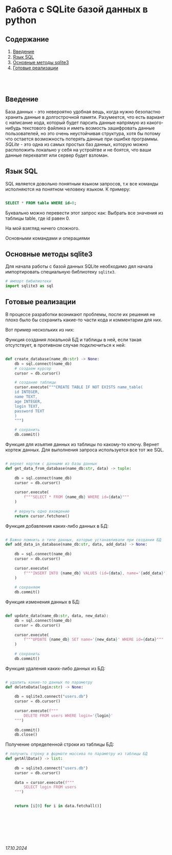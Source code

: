 # **Работа с SQLite базой данных в python**

## Содержание

1. [Введение](./sqlite3.md#введение)
2. [Язык SQL](./sqlite3.md#язык-sql)
3. [Основные методы sqlite3](./sqlite3.md#основные-методы-sqlite3)
4. [Готовые реализации](./sqlite3.md#готовые-реализации)

<br><br>

## Введение

База данных - это невероятно удобная вещь, когда нужно безопастно хранить данные в долгострочной памяти. Разумеется, что есть вариант с написание кода, который будет парсить данные напрямую из какого-нибудь текстового файлика и иметь возмость зашифровать данные пользователей, но это очень неустойчивая структура, хотя бы потому что остается возможность  потерять данные при ошибке программы. *SQLite* - это одна из самых простых баз данных, которую можно расположить локально у себя на устройтве и не боятся, что ваши данные перехватят или сервер будет взломан.

## Язык SQL 

SQL является довольно понятным языком запросов, т.к все команды исполняются на понятном человеку языком. К примеру:

```sql

SELECT * FROM table WHERE id=0;

```

Буквально можно перевести этот запрос как: 
Выбрать все значения из таблицы table, где id равен 0.

На мой взягляд ничего сложного.

Основными командами и операциями

## Основные методы sqlite3

Для начала работы с базой данных SQLite необходимо дял начала импортировать специальную библиотеку `sqlite3`.

```python
# импорт бибилиотеки
import sqlite3 as sql
```




## Готовые реализации

В процессе разработки возникают проблемы, после их решения не плохо было бы сохранить какие-то части кода и комментарии для них.

Вот пример нескольких из них:

Функция создания локальной БД и таблицы в ней, если такая отсутствует, в противном случае подключиться к ней:

```python

def create_database(name_db:str) -> None:
    db = sql.connect(name_db)
    # создаем курсор
    cursor = db.cursor()

    # создание таблицы
    cursor.execute("""CREATE TABLE IF NOT EXISTS name_table(
    id INTEGER,
    name TEXT,
    age INTEGER,
    login TEXT,
    password TEXT
    )
    """)

    # сохранить
    db.commit()

```

Функция для изъятия данных из таблицы по какому-то ключу. Вернет кортеж данных. Для выполнения запроса используется все тот же SQL.

```python

# вернет кортеж с данными из базы данных
def get_data_from_database(name_db:str, data) -> tuple:
    
    db = sql.connect(name_db)
    cursor = db.cursor()
    
    cursor.execute(
        f"""SELECT * FROM {name_db} WHERE id={data}"""
    )
    
    # вернуть одно вхождение
    return cursor.fetchone()

```

Функция добавления каких-либо данных в БД:

```python

# Важно помнить о типе данных, которые устанавливали при создании БД
def add_data_in_database(name_db:str, data, add_data) -> None:
    
    db = sql.connect(name_db)
    cursor = db.cursor()
    
    cursor.execute(
        f"""INSERT INTO {name_db} VALUES (id={data}, name='{add_data}')"""
    )
    
    # сохраняем
    db.commit()

```

Функция изменения данных в БД:

```python

def update_data(name_db:str, data, new_data):
    db = sql.connect(name_db)
    cursor = db.cursor()
    
    cursor.execute(
        f"""UPDATE {name_db} SET name='{new_data}' WHERE id={data}"""
    )
    
    # сохранить
    db.commit()

```

Функция удаления каких-либо данных из БД:

```python

# удалить какие-то данных по параметру
def deleteData(login:str) -> None:
    
    db = sqlite3.connect("users.db")
    cursor = db.cursor()
    
    cursor.execute(f"""
        DELETE FROM users WHERE login='{login}'
    """)
    
    db.commit()
    db.close()

```

Получение определенной строки из таблицы БД:

```python
# получить строку в формате массива по параметру из таблицы БД
def getAllData() -> list:
    
    db = sqlite3.connect("users.db")
    cursor = db.cursor()
    
    data = cursor.execute(f"""
        SELECT login FROM users
    """)

    
    return [i[0] for i in data.fetchall()]

```


<br><br>

<br><br>

###### 17.10.2024
